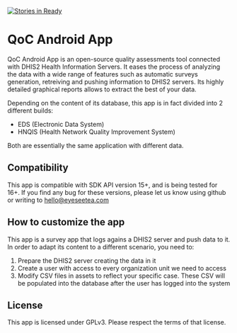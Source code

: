 [![Stories in Ready](https://badge.waffle.io/EyeSeeTea/QAApp.png?label=ready&title=Ready)](https://waffle.io/EyeSeeTea/QAApp)
# QoC Android App

QoC Android App is an open-source quality assessments tool connected with DHIS2 Health Information Servers. It eases the process of analyzing the data with a wide range of features such as automatic surveys generation, retreiving and pushing information to DHIS2 servers. Its highly detailed graphical reports allows to extract the best of your data.

Depending on the content of its database, this app is in fact divided into 2 different builds:

* EDS (Electronic Data System)
* HNQIS (Health Network Quality Improvement System)

Both are essentially the same application with different data.

## Compatibility

This app is compatible with SDK API version 15+, and is being tested for 16+. If you find any bug for these versions, please let us know using github or writing to [hello@eyeseetea.com](mailto:hello@eyeseetea.com)

## How to customize the app

This app is a survey app that logs agains a DHIS2 server and push data to it. In order to adapt its content to a different scenario, you need to:

1. Prepare the DHIS2 server creating the data in it
2. Create a user with access to every organization unit we need to access
3. Modify CSV files in assets to reflect your specific case. These CSV will be populated into the database after the user has logged into the system

## License

This app is licensed under GPLv3. Please respect the terms of that license.
